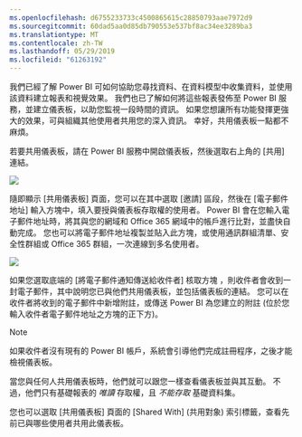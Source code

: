 ```yaml
---
ms.openlocfilehash: d6755233733c4500865615c28850793aae7972d9
ms.sourcegitcommit: 60dad5aa0d85db790553e537bf8ac34ee3289ba3
ms.translationtype: MT
ms.contentlocale: zh-TW
ms.lasthandoff: 05/29/2019
ms.locfileid: "61263192"
---
```

我們已經了解 Power BI 可如何協助您尋找資料、在資料模型中收集資料，並使用該資料建立報表和視覺效果。 我們也已了解如何將這些報表發佈至 Power BI 服務，並建立儀表板，以助您監視一段時間的資訊。 如果您想讓所有功能發揮更強大的效果，可與組織其他使用者共用您的深入資訊。 幸好，共用儀表板一點都不麻煩。

若要共用儀表板，請在 Power BI 服務中開啟儀表板，然後選取右上角的 [共用]  連結。

![](media/4-4-share-dashboards/4-4_1.png)

隨即顯示 [共用儀表板]  頁面，您可以在其中選取 [邀請]  區段，然後在 [電子郵件地址]  輸入方塊中，填入要授與儀表板存取權的使用者。 Power BI 會在您輸入電子郵件地址時，將其與您的網域和 Office 365 網域中的帳戶進行比對，並盡快自動完成。 您也可以將電子郵件地址複製並貼入此方塊，或使用通訊群組清單、安全性群組或 Office 365 群組，一次連線到多名使用者。

![](media/4-4-share-dashboards/4-4_2.png)

如果您選取底端的 [將電子郵件通知傳送給收件者]  核取方塊 ，則收件者會收到一封電子郵件，其中說明您已與他們共用儀表板，並包括儀表板的連結。 您可以在收件者將收到的電子郵件中新增附註，或傳送 Power BI 為您建立的附註 (位於您輸入收件者電子郵件地址之方塊的正下方)。

>[!NOTE]
>如果收件者沒有現有的 Power BI 帳戶，系統會引導他們完成註冊程序，之後才能檢視儀表板。
> 
> 

當您與任何人共用儀表板時，他們就可以跟您一樣查看儀表板並與其互動。 不過，他們只有基礎報表的 *唯讀* 存取權，且 *不能存取* 基礎資料集。

您也可以選取 \[共用儀表板] 頁面的 \[Shared With]  \(共用對象) 索引標籤，查看先前已與哪些使用者共用此儀表板。

